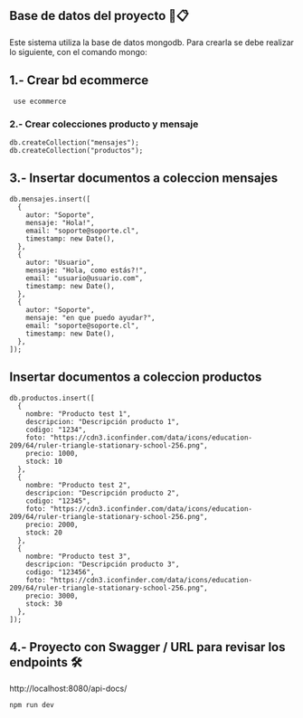 ## Base de datos del proyecto 📄📋
Este sistema utiliza la base de datos mongodb. Para crearla se debe realizar lo siguiente, con el comando mongo:


## 1.- Crear bd ecommerce
```
 use ecommerce
```
### 2.- Crear colecciones producto y mensaje
```
db.createCollection("mensajes");
db.createCollection("productos");
```


## 3.- Insertar documentos a coleccion mensajes
```
db.mensajes.insert([
  {
    autor: "Soporte",
    mensaje: "Hola!",
    email: "soporte@soporte.cl",
    timestamp: new Date(),
  },
  {
    autor: "Usuario",
    mensaje: "Hola, como estás?!",
    email: "usuario@usuario.com",
    timestamp: new Date(),
  },
  {
    autor: "Soporte",
    mensaje: "en que puedo ayudar?",
    email: "soporte@soporte.cl",
    timestamp: new Date(),
  },
]);
```
## Insertar documentos a coleccion productos
```
db.productos.insert([
  {
    nombre: "Producto test 1",
    descripcion: "Descripción producto 1",
    codigo: "1234",
    foto: "https://cdn3.iconfinder.com/data/icons/education-209/64/ruler-triangle-stationary-school-256.png",
    precio: 1000,
    stock: 10
  },
  {
    nombre: "Producto test 2",
    descripcion: "Descripción producto 2",
    codigo: "12345",
    foto: "https://cdn3.iconfinder.com/data/icons/education-209/64/ruler-triangle-stationary-school-256.png",
    precio: 2000,
    stock: 20
  },
  {
    nombre: "Producto test 3",
    descripcion: "Descripción producto 3",
    codigo: "123456",
    foto: "https://cdn3.iconfinder.com/data/icons/education-209/64/ruler-triangle-stationary-school-256.png",
    precio: 3000,
    stock: 30
  },
]);
```
## 4.- Proyecto con Swagger / URL para revisar los endpoints 🛠️
http://localhost:8080/api-docs/
```
npm run dev
```
